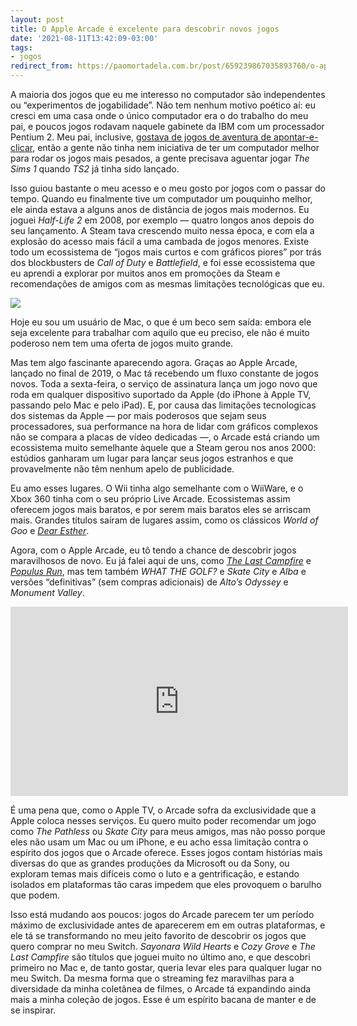 ```yaml
---
layout: post
title: O Apple Arcade é excelente para descobrir novos jogos
date: '2021-08-11T13:42:09-03:00'
tags:
- jogos
redirect_from: https://paomortadela.com.br/post/659239867035893760/o-apple-arcade-%C3%A9-excelente-para-descobrir-novos
---
```

A maioria dos jogos que eu me interesso no computador são independentes ou “experimentos de jogabilidade”. Não tem nenhum motivo poético aí: eu cresci em uma casa onde o único computador era o do trabalho do meu pai, e poucos jogos rodavam naquele gabinete da IBM com um processador Pentium 2. Meu pai, inclusive, [gostava de jogos de aventura de apontar-e-clicar](https://paomortadela.com.br/post/658048697915129856/thimbleweed-park-me-lembrou-de-quando-eu-costumava), então a gente não tinha nem iniciativa de ter um computador melhor para rodar os jogos mais pesados, a gente precisava aguentar jogar _The Sims 1_ quando _TS2_ já tinha sido lançado.

Isso guiou bastante o meu acesso e o meu gosto por jogos com o passar do tempo. Quando eu finalmente tive um computador um pouquinho melhor, ele ainda estava a alguns anos de distância de jogos mais modernos. Eu joguei _Half-Life 2_ em 2008, por exemplo — quatro longos anos depois do seu lançamento. A Steam tava crescendo muito nessa época, e com ela a explosão do acesso mais fácil a uma cambada de jogos menores. Existe todo um ecossistema de “jogos mais curtos e com gráficos piores” por trás dos blockbusters de _Call of Duty_ e _Battlefield_, e foi esse ecossistema que eu aprendi a explorar por muitos anos em promoções da Steam e recomendações de amigos com as mesmas limitações tecnológicas que eu.

![](https://64.media.tumblr.com/9f09f38f1df6c7e956d8f130e9114b18/d4f64342d55970e0-69/s540x810/4e5472149a09c16a6140c379be8515841c1a39da.jpg)

Hoje eu sou um usuário de Mac, o que é um beco sem saída: embora ele seja excelente para trabalhar com aquilo que eu preciso, ele não é muito poderoso nem tem uma oferta de jogos muito grande.

Mas tem algo fascinante aparecendo agora. Graças ao Apple Arcade, lançado no final de 2019, o Mac tá recebendo um fluxo constante de jogos novos. Toda a sexta-feira, o serviço de assinatura lança um jogo novo que roda em qualquer dispositivo suportado da Apple (do iPhone à Apple TV, passando pelo Mac e pelo iPad). E, por causa das limitações tecnologicas dos sistemas da Apple — por mais poderosos que sejam seus processadores, sua performance na hora de lidar com gráficos complexos não se compara a placas de vídeo dedicadas —, o Arcade está criando um ecossistema muito semelhante àquele que a Steam gerou nos anos 2000: estúdios ganharam um lugar para lançar seus jogos estranhos e que provavelmente não têm nenhum apelo de publicidade.

Eu amo esses lugares. O Wii tinha algo semelhante com o WiiWare, e o Xbox 360 tinha com o seu próprio Live Arcade. Ecossistemas assim oferecem jogos mais baratos, e por serem mais baratos eles se arriscam mais. Grandes títulos saíram de lugares assim, como os clássicos _World of Goo_ e [_Dear Esther_](https://paomortadela.com.br/post/658040578256338944/eu-n%C3%A3o-queria-sair-da-ilha-de-dear-esther).

Agora, com o Apple Arcade, eu tô tendo a chance de descobrir jogos maravilhosos de novo. Eu já falei aqui de uns, como [_The Last Campfire_](https://paomortadela.com.br/post/658076620695945216/eu-t%C3%B4-amando-the-last-campfire) e [_Populus Run_](https://paomortadela.com.br/post/658131951244427264/populus-run-%C3%A9-uma-mistura-de-what-the-golf-com), mas tem também _WHAT THE GOLF?_ e _Skate City_ e _Alba_ e versões “definitivas” (sem compras adicionais) de _Alto’s Odyssey_ e _Monument Valley_.

<iframe id="youtube_iframe" src="https://www.youtube.com/embed/a-Eu9WE3grA?feature=oembed&amp;enablejsapi=1&amp;origin=https://safe.txmblr.com&amp;wmode=opaque" allow="accelerometer; autoplay; clipboard-write; encrypted-media; gyroscope; picture-in-picture" allowfullscreen="" width="540" height="303" frameborder="0"></iframe>

É uma pena que, como o Apple TV, o Arcade sofra da exclusividade que a Apple coloca nesses serviços. Eu quero muito poder recomendar um jogo como _The Pathless_ ou _Skate City_ para meus amigos, mas não posso porque eles não usam um Mac ou um iPhone, e eu acho essa limitação contra o espírito dos jogos que o Arcade oferece. Esses jogos contam histórias mais diversas do que as grandes produções da Microsoft ou da Sony, ou exploram temas mais difíceis como o luto e a gentrificação, e estando isolados em plataformas tão caras impedem que eles provoquem o barulho que podem.

Isso está mudando aos poucos: jogos do Arcade parecem ter um período máximo de exclusividade antes de aparecerem em em outras plataformas, e ele tá se transformando no meu jeito favorito de descobrir os jogos que quero comprar no meu Switch. _Sayonara Wild Hearts_ e _Cozy Grove_ e _The Last Campfire_ são títulos que joguei muito no último ano, e que descobri primeiro no Mac e, de tanto gostar, queria levar eles para qualquer lugar no meu Switch. Da mesma forma que o streaming fez maravilhas para a diversidade da minha coletânea de filmes, o Arcade tá expandindo ainda mais a minha coleção de jogos. Esse é um espírito bacana de manter e de se inspirar.


